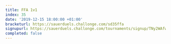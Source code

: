 ```yaml
---
title: FFA 1v1
index: 35
date: '2019-12-15 18:00:00 +01:00'
bracketurl: https://sauerduels.challonge.com/sd35ffa
signupurl: https://sauerduels.challonge.com/tournaments/signup/TNy2WAfwCk
completed: false
---
```

